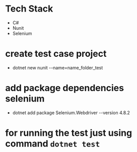 # Tech Stack
  - C#
  - Nunit
  - Selenium

# create test case project
  - dotnet new nunit --name=name_folder_test

# add package dependencies selenium
  - dotnet add package Selenium.Webdriver --version 4.8.2

# for running the test just using command ```dotnet test``` 
